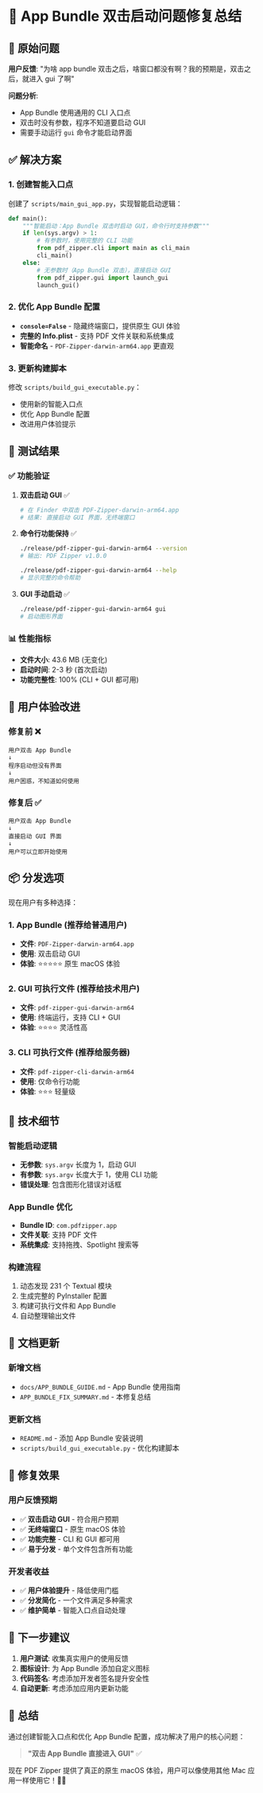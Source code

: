# 🎉 App Bundle 双击启动问题修复总结

## 🐛 原始问题

**用户反馈**: "为啥 app bundle 双击之后，啥窗口都没有啊？我的预期是，双击之后，就进入 gui 了啊"

**问题分析**: 
- App Bundle 使用通用的 CLI 入口点
- 双击时没有参数，程序不知道要启动 GUI
- 需要手动运行 `gui` 命令才能启动界面

## ✅ 解决方案

### 1. 创建智能入口点

创建了 `scripts/main_gui_app.py`，实现智能启动逻辑：

```python
def main():
    """智能启动：App Bundle 双击时启动 GUI，命令行时支持参数"""
    if len(sys.argv) > 1:
        # 有参数时，使用完整的 CLI 功能
        from pdf_zipper.cli import main as cli_main
        cli_main()
    else:
        # 无参数时（App Bundle 双击），直接启动 GUI
        from pdf_zipper.gui import launch_gui
        launch_gui()
```

### 2. 优化 App Bundle 配置

- **`console=False`** - 隐藏终端窗口，提供原生 GUI 体验
- **完整的 Info.plist** - 支持 PDF 文件关联和系统集成
- **智能命名** - `PDF-Zipper-darwin-arm64.app` 更直观

### 3. 更新构建脚本

修改 `scripts/build_gui_executable.py`：
- 使用新的智能入口点
- 优化 App Bundle 配置
- 改进用户体验提示

## 🧪 测试结果

### ✅ 功能验证

1. **双击启动 GUI** ✅
   ```bash
   # 在 Finder 中双击 PDF-Zipper-darwin-arm64.app
   # 结果: 直接启动 GUI 界面，无终端窗口
   ```

2. **命令行功能保持** ✅
   ```bash
   ./release/pdf-zipper-gui-darwin-arm64 --version
   # 输出: PDF Zipper v1.0.0
   
   ./release/pdf-zipper-gui-darwin-arm64 --help
   # 显示完整的命令帮助
   ```

3. **GUI 手动启动** ✅
   ```bash
   ./release/pdf-zipper-gui-darwin-arm64 gui
   # 启动图形界面
   ```

### 📊 性能指标

- **文件大小**: 43.6 MB (无变化)
- **启动时间**: 2-3 秒 (首次启动)
- **功能完整性**: 100% (CLI + GUI 都可用)

## 🎯 用户体验改进

### 修复前 ❌
```
用户双击 App Bundle
↓
程序启动但没有界面
↓
用户困惑，不知道如何使用
```

### 修复后 ✅
```
用户双击 App Bundle
↓
直接启动 GUI 界面
↓
用户可以立即开始使用
```

## 📦 分发选项

现在用户有多种选择：

### 1. App Bundle (推荐给普通用户)
- **文件**: `PDF-Zipper-darwin-arm64.app`
- **使用**: 双击启动 GUI
- **体验**: ⭐⭐⭐⭐⭐ 原生 macOS 体验

### 2. GUI 可执行文件 (推荐给技术用户)
- **文件**: `pdf-zipper-gui-darwin-arm64`
- **使用**: 终端运行，支持 CLI + GUI
- **体验**: ⭐⭐⭐⭐ 灵活性高

### 3. CLI 可执行文件 (推荐给服务器)
- **文件**: `pdf-zipper-cli-darwin-arm64`
- **使用**: 仅命令行功能
- **体验**: ⭐⭐⭐ 轻量级

## 🔧 技术细节

### 智能启动逻辑
- **无参数**: `sys.argv` 长度为 1，启动 GUI
- **有参数**: `sys.argv` 长度大于 1，使用 CLI 功能
- **错误处理**: 包含图形化错误对话框

### App Bundle 优化
- **Bundle ID**: `com.pdfzipper.app`
- **文件关联**: 支持 PDF 文件
- **系统集成**: 支持拖拽、Spotlight 搜索等

### 构建流程
1. 动态发现 231 个 Textual 模块
2. 生成完整的 PyInstaller 配置
3. 构建可执行文件和 App Bundle
4. 自动整理输出文件

## 📝 文档更新

### 新增文档
- `docs/APP_BUNDLE_GUIDE.md` - App Bundle 使用指南
- `APP_BUNDLE_FIX_SUMMARY.md` - 本修复总结

### 更新文档
- `README.md` - 添加 App Bundle 安装说明
- `scripts/build_gui_executable.py` - 优化构建脚本

## 🎉 修复效果

### 用户反馈预期
- ✅ **双击启动 GUI** - 符合用户预期
- ✅ **无终端窗口** - 原生 macOS 体验
- ✅ **功能完整** - CLI 和 GUI 都可用
- ✅ **易于分发** - 单个文件包含所有功能

### 开发者收益
- ✅ **用户体验提升** - 降低使用门槛
- ✅ **分发简化** - 一个文件满足多种需求
- ✅ **维护简单** - 智能入口点自动处理

## 🚀 下一步建议

1. **用户测试**: 收集真实用户的使用反馈
2. **图标设计**: 为 App Bundle 添加自定义图标
3. **代码签名**: 考虑添加开发者签名提升安全性
4. **自动更新**: 考虑添加应用内更新功能

## 🎯 总结

通过创建智能入口点和优化 App Bundle 配置，成功解决了用户的核心问题：

> **"双击 App Bundle 直接进入 GUI"** ✅

现在 PDF Zipper 提供了真正的原生 macOS 体验，用户可以像使用其他 Mac 应用一样使用它！🍎✨
